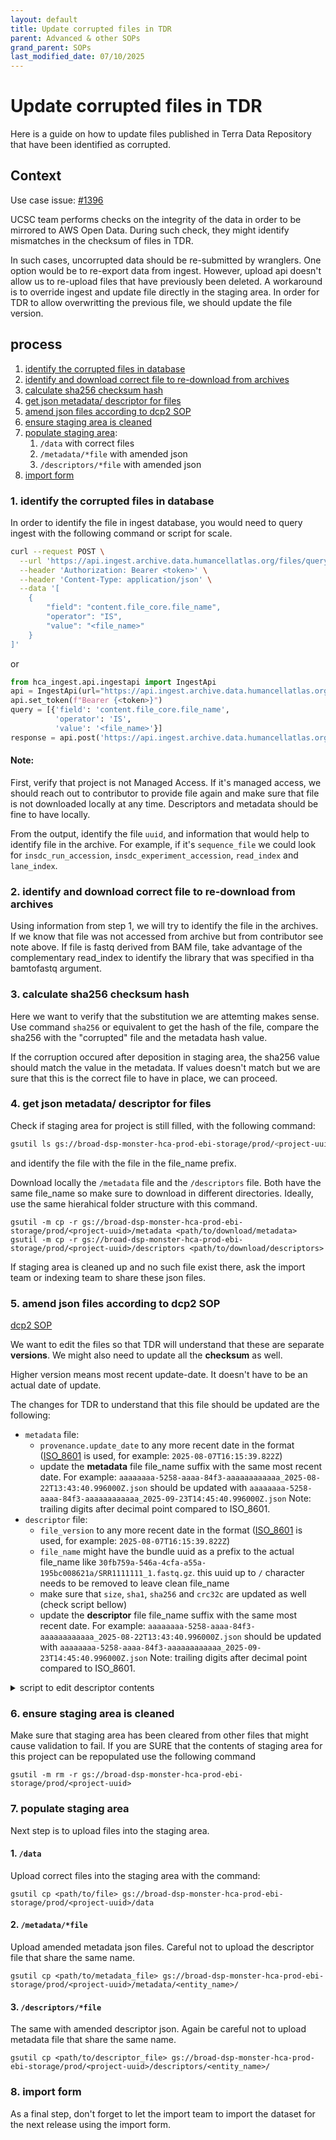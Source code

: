 ```yaml
---
layout: default
title: Update corrupted files in TDR
parent: Advanced & other SOPs
grand_parent: SOPs
last_modified_date: 07/10/2025
---
```


# Update corrupted files in TDR

Here is a guide on how to update files published in Terra Data Repository that have been identified as corrupted. 

## Context
Use case issue: [#1396](https://github.com/ebi-ait/hca-ebi-wrangler-central/issues/1396)

UCSC team performs checks on the integrity of the data in order to be mirrored to AWS Open Data. During such check, they might identify mismatches in the checksum of files in TDR. 

In such cases, uncorrupted data should be re-submitted by wranglers. One option would be to re-export data from ingest. However, upload api doesn't allow us to re-upload files that have previously been deleted.
A workaround is to override ingest and update file directly in the staging area. In order for TDR to allow overwritting the previous file, we should update the file version.

## process
1. [identify the corrupted files in database](#1-identify-the-corrupted-files-in-database)
2. [identify and download correct file to re-download from archives](#2-identify-and-download-correct-file-to-re-download-from-archives)
3. [calculate sha256 checksum hash](#3-calculate-sha256-checksum-hash)
4. [get json metadata/ descriptor for files](#4-get-json-metadata-descriptor-for-files)
5. [amend json files according to dcp2 SOP](#5-amend-json-files-according-to-dcp2-sop)
6. [ensure staging area is cleaned](#6-ensure-staging-area-is-cleaned)
7. [populate staging area](#7-populate-staging-area):
	1. `/data` with correct files
	2. `/metadata/*file` with amended json
	3. `/descriptors/*file` with amended json
8. [import form](#8-import-form)

### 1. identify the corrupted files in database
In order to identify the file in ingest database, you would need to query ingest with the following command or script for scale.

```bash
curl --request POST \
  --url 'https://api.ingest.archive.data.humancellatlas.org/files/query?operator=AND' \
  --header 'Authorization: Bearer <token>' \
  --header 'Content-Type: application/json' \
  --data '[
	{
		"field": "content.file_core.file_name",
		"operator": "IS",
		"value": "<file_name>"
	}
]'
```
or
```python
from hca_ingest.api.ingestapi import IngestApi
api = IngestApi(url="https://api.ingest.archive.data.humancellatlas.org/")
api.set_token(f"Bearer {<token>}")
query = [{'field': 'content.file_core.file_name', 
		  'operator': 'IS', 
		  'value': '<file_name>'}]
response = api.post('https://api.ingest.archive.data.humancellatlas.org/files/query?operator=AND', json=query)
```

#### Note:
First, verify that project is not Managed Access. If it's managed access, we should reach out to contributor to provide file again and make sure that file is not downloaded locally at any time. Descriptors and metadata should be fine to have locally.

From the output, identify the file `uuid`, and information that would help to identify file in the archive. For example, if it's `sequence_file` we could look for `insdc_run_accession`, `insdc_experiment_accession`, `read_index` and `lane_index`.

### 2. identify and download correct file to re-download from archives
Using information from step 1, we will try to identify the file in the archives. If we know that file was not accessed from archive but from contributor see note above.
If file is fastq derived from BAM file, take advantage of the complementary read_index to identify the library that was specified in tha bamtofastq argument.

### 3. calculate sha256 checksum hash
Here we want to verify that the substitution we are attemting makes sense. 
Use command `sha256` or equivalent to get the hash of the file, compare the sha256 with the "corrupted" file and the metadata hash value.

If the corruption occured after deposition in staging area, the sha256 value should match the value in the metadata. If values doesn't match but we are sure that this is the correct file to have in place, we can proceed. 

### 4. get json metadata/ descriptor for files
Check if staging area for project is still filled, with the following command:
```bash
gsutil ls gs://broad-dsp-monster-hca-prod-ebi-storage/prod/<project-uuid>/metadata/<entity_type>
```
and identify the file with the file <uuid> in the file_name prefix.

Download locally the `/metadata` file and the `/descriptors` file. Both have the same file_name so make sure to download in different directories.
Ideally, use the same hierahical folder structure with this command.
```shell
gsutil -m cp -r gs://broad-dsp-monster-hca-prod-ebi-storage/prod/<project-uuid>/metadata <path/to/download/metadata>
gsutil -m cp -r gs://broad-dsp-monster-hca-prod-ebi-storage/prod/<project-uuid>/descriptors <path/to/download/descriptors>
```

If staging area is cleaned up and no such file exist there, ask the import team or indexing team to share these json files.

### 5. amend json files according to dcp2 SOP
[dcp2 SOP](https://github.com/HumanCellAtlas/dcp2/blob/main/docs/dcp2_system_design.rst#442update-a-data-file)

We want to edit the files so that TDR will understand that these are separate **versions**. We might also need to update all the **checksum** as well. 

Higher version means most recent update-date. It doesn't have to be an actual date of update. 

The changes for TDR to understand that this file should be updated are the following:
- `metadata` file:
	- `provenance.update_date` to any more recent date in the format ([ISO_8601](https://en.wikipedia.org/wiki/ISO_8601) is used, for example: `2025-08-07T16:15:39.822Z`)
	- update the **metadata** file file_name suffix with the same most recent date. 
		For example:
		`aaaaaaaa-5258-aaaa-84f3-aaaaaaaaaaaa_2025-08-22T13:43:40.996000Z.json` should be updated with `aaaaaaaa-5258-aaaa-84f3-aaaaaaaaaaaa_2025-09-23T14:45:40.996000Z.json`
		Note: trailing digits after decimal point compared to ISO_8601.
- `descriptor` file:
	- `file_version` to any more recent date in the format ([ISO_8601](https://en.wikipedia.org/wiki/ISO_8601) is used, for example: `2025-08-07T16:15:39.822Z`)
    - `file_name` might have the bundle uuid as a prefix to the actual file_name like `30fb759a-546a-4cfa-a55a-195bc008621a/SRR1111111_1.fastq.gz`. this uuid up to `/` character needs to be removed to leave clean file_name
	- make sure that `size`, `sha1`, `sha256` and `crc32c` are updated as well (check script bellow)
	- update the **descriptor** file file_name suffix with the same most recent date.
		For example:
		`aaaaaaaa-5258-aaaa-84f3-aaaaaaaaaaaa_2025-08-22T13:43:40.996000Z.json` should be updated with `aaaaaaaa-5258-aaaa-84f3-aaaaaaaaaaaa_2025-09-23T14:45:40.996000Z.json`
		Note: trailing digits after decimal point compared to ISO_8601.

<details><summary>script to edit descriptor contents</summary>

If the documents is structured in a hierahical way as it is in staging area you could use the following script:
(Update `today` variable with the desired update-date, or update the entity_type if file is not sequence file)

```python
import os
import json
import hashlib
import google_crc32c

proj_uuids = [proj for proj in os.listdir() if os.path.isdir(proj)]
# get filenames
filenames = []
for proj in proj_uuids:
	filenames.extend([proj + '/data/' + f for f in os.listdir(proj + '/data/')])

# get hashes
hashes = {}
for filename in filenames:
	hashes[filename] = {}
	with open(filename, "rb") as file:
		while (byte:= file.read()):
			hashes[filename]['sha1'] = hashlib.sha1(byte).hexdigest()
			hashes[filename]['sha256'] = hashlib.sha256(byte).hexdigest()
			hashes[filename]['crc32c'] = f'{google_crc32c.value(byte):02x}'.zfill(8)
			hashes[filename]['size'] = os.path.getsize(filename)

# get descriptors filenames
descriptors = []
for proj in proj_uuids:
	descriptors.extend([proj + '/descriptors/sequence_file/' + f for f in os.listdir(proj + '/descriptors/sequence_file/')])

today = '2025-07-16T13:33'
for descriptor in descriptors:
	proj = descriptor.split('/')[0]
	with open(descriptor, 'r') as file:
		d = json.load(file)
		d['file_version'] = today + d['file_version'][16:]
		seq_file = proj + '/data/' + d['file_name'].split("/")[1]
		d.update(hashes[seq_file])
	os.remove(descriptor)
	descriptor = descriptor[0:100] + today + descriptor[116:]
	with open(descriptor, 'w') as file:
		json.dump(d, file)
```
</details>

### 6. ensure staging area is cleaned

Make sure that staging area has been cleared from other files that might cause validation to fail. If you are SURE that the contents of staging area for this project can be repopulated use the following command
```shell
gsutil -m rm -r gs://broad-dsp-monster-hca-prod-ebi-storage/prod/<project-uuid>
```

### 7. populate staging area
Next step is to upload files into the staging area.

#### 1. `/data`
Upload correct files into the staging area with the command:
```shell
gsutil cp <path/to/file> gs://broad-dsp-monster-hca-prod-ebi-storage/prod/<project-uuid>/data
```
#### 2. `/metadata/*file`
Upload amended metadata json files. Careful not to upload the descriptor file that share the same name.
```shell
gsutil cp <path/to/metadata_file> gs://broad-dsp-monster-hca-prod-ebi-storage/prod/<project-uuid>/metadata/<entity_name>/
```
#### 3. `/descriptors/*file`
The same with amended descriptor json. Again be careful not to upload metadata file that share the same name.
```shell
gsutil cp <path/to/descriptor_file> gs://broad-dsp-monster-hca-prod-ebi-storage/prod/<project-uuid>/descriptors/<entity_name>/
```

### 8. import form
As a final step, don't forget to let the import team to import the dataset for the next release using the import form.
